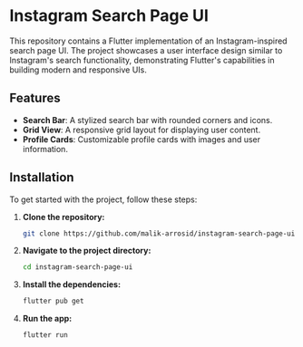 # Instagram Search Page UI

This repository contains a Flutter implementation of an Instagram-inspired search page UI. The project showcases a user interface design similar to Instagram's search functionality, demonstrating Flutter's capabilities in building modern and responsive UIs.

## Features

- **Search Bar**: A stylized search bar with rounded corners and icons.
- **Grid View**: A responsive grid layout for displaying user content.
- **Profile Cards**: Customizable profile cards with images and user information.

## Installation

To get started with the project, follow these steps:

1. **Clone the repository:**

    ```bash
    git clone https://github.com/malik-arrosid/instagram-search-page-ui.git
    ```

2. **Navigate to the project directory:**

    ```bash
    cd instagram-search-page-ui
    ```

3. **Install the dependencies:**

    ```bash
    flutter pub get
    ```

4. **Run the app:**

    ```bash
    flutter run
    ```
